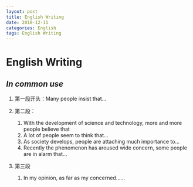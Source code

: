```yaml
---
layout: post
title: English Writing
date: 2018-12-11
categories: English
tags: English Writing
---
```


# English Writing

##  *In common use* 

1. 第一段开头：Many people insist that... 

2. 第二段：
   1. With the development of science and technology, more and more people believe that
   2. A lot of people seem to think that... 
   3. As society develops, people are attaching much importance to...
   4. Recently the phenomenon has aroused wide concern, some people are in alarm that...
3. 第三段
   1. In my opinion, as far as my concerned……

